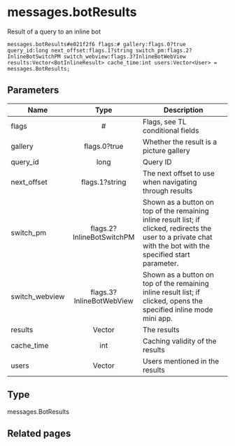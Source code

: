 # messages.botResults
Result of a query to an inline bot

```
messages.botResults#e021f2f6 flags:# gallery:flags.0?true query_id:long next_offset:flags.1?string switch_pm:flags.2?InlineBotSwitchPM switch_webview:flags.3?InlineBotWebView results:Vector<BotInlineResult> cache_time:int users:Vector<User> = messages.BotResults;
```

## Parameters
| Name | Type | Description |
| ---- | :----: | ----------- |
| flags | # | Flags, see TL conditional fields |
| gallery | flags.0?true | Whether the result is a picture gallery |
| query_id | long | Query ID |
| next_offset | flags.1?string | The next offset to use when navigating through results |
| switch_pm | flags.2?InlineBotSwitchPM | Shown as a button on top of the remaining inline result list; if clicked, redirects the user to a private chat with the bot with the specified start parameter. |
| switch_webview | flags.3?InlineBotWebView | Shown as a button on top of the remaining inline result list; if clicked, opens the specified inline mode mini app. |
| results | Vector<BotInlineResult> | The results |
| cache_time | int | Caching validity of the results |
| users | Vector<User> | Users mentioned in the results |


## Type
messages.BotResults

## Related pages
